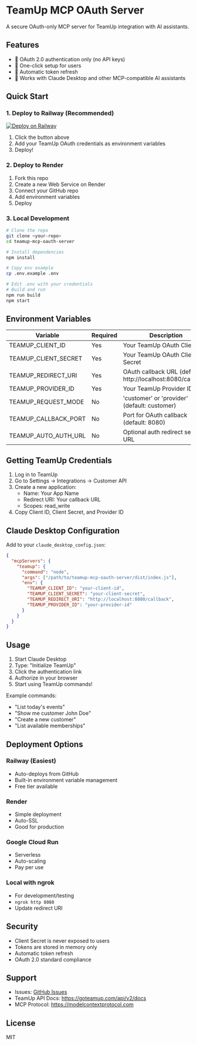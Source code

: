 # TeamUp MCP OAuth Server

A secure OAuth-only MCP server for TeamUp integration with AI assistants.

## Features

- 🔐 OAuth 2.0 authentication only (no API keys)
- 🚀 One-click setup for users
- 🔄 Automatic token refresh
- 📱 Works with Claude Desktop and other MCP-compatible AI assistants

## Quick Start

### 1. Deploy to Railway (Recommended)

[![Deploy on Railway](https://railway.app/button.svg)](https://railway.app/new/template)

1. Click the button above
2. Add your TeamUp OAuth credentials as environment variables
3. Deploy!

### 2. Deploy to Render

1. Fork this repo
2. Create a new Web Service on Render
3. Connect your GitHub repo
4. Add environment variables
5. Deploy

### 3. Local Development

```bash
# Clone the repo
git clone <your-repo>
cd teamup-mcp-oauth-server

# Install dependencies
npm install

# Copy env example
cp .env.example .env

# Edit .env with your credentials
# Build and run
npm run build
npm start
```

## Environment Variables

| Variable | Required | Description |
|----------|----------|-------------|
| TEAMUP_CLIENT_ID | Yes | Your TeamUp OAuth Client ID |
| TEAMUP_CLIENT_SECRET | Yes | Your TeamUp OAuth Client Secret |
| TEAMUP_REDIRECT_URI | Yes | OAuth callback URL (default: http://localhost:8080/callback) |
| TEAMUP_PROVIDER_ID | Yes | Your TeamUp Provider ID |
| TEAMUP_REQUEST_MODE | No | 'customer' or 'provider' (default: customer) |
| TEAMUP_CALLBACK_PORT | No | Port for OAuth callback (default: 8080) |
| TEAMUP_AUTO_AUTH_URL | No | Optional auth redirect service URL |

## Getting TeamUp Credentials

1. Log in to TeamUp
2. Go to Settings → Integrations → Customer API
3. Create a new application:
   - Name: Your App Name
   - Redirect URI: Your callback URL
   - Scopes: read_write
4. Copy Client ID, Client Secret, and Provider ID

## Claude Desktop Configuration

Add to your `claude_desktop_config.json`:

```json
{
  "mcpServers": {
    "teamup": {
      "command": "node",
      "args": ["/path/to/teamup-mcp-oauth-server/dist/index.js"],
      "env": {
        "TEAMUP_CLIENT_ID": "your-client-id",
        "TEAMUP_CLIENT_SECRET": "your-client-secret",
        "TEAMUP_REDIRECT_URI": "http://localhost:8080/callback",
        "TEAMUP_PROVIDER_ID": "your-provider-id"
      }
    }
  }
}
```

## Usage

1. Start Claude Desktop
2. Type: "Initialize TeamUp"
3. Click the authentication link
4. Authorize in your browser
5. Start using TeamUp commands!

Example commands:
- "List today's events"
- "Show me customer John Doe"
- "Create a new customer"
- "List available memberships"

## Deployment Options

### Railway (Easiest)
- Auto-deploys from GitHub
- Built-in environment variable management
- Free tier available

### Render
- Simple deployment
- Auto-SSL
- Good for production

### Google Cloud Run
- Serverless
- Auto-scaling
- Pay per use

### Local with ngrok
- For development/testing
- `ngrok http 8080`
- Update redirect URI

## Security

- Client Secret is never exposed to users
- Tokens are stored in memory only
- Automatic token refresh
- OAuth 2.0 standard compliance

## Support

- Issues: [GitHub Issues](https://github.com/your-org/teamup-mcp)
- TeamUp API Docs: https://goteamup.com/api/v2/docs
- MCP Protocol: https://modelcontextprotocol.com

## License

MIT